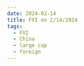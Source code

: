 ```yaml
---
date: 2024-02-14
title: FXI on 2/14/2024
tags: 
  - FXI
  - China
  - large cap
  - foreign
---
```

<div class="post">
<snapshot-grid 
    :reports="['2024/02/13/CTA/FXI', '2024/02/14/CTA/FXI', '2024/02/14/MTP/FXI']"
    chart="2024/02/14/Chart/FXI"
/>
<p>

</p>
<p>

</p>
</div>